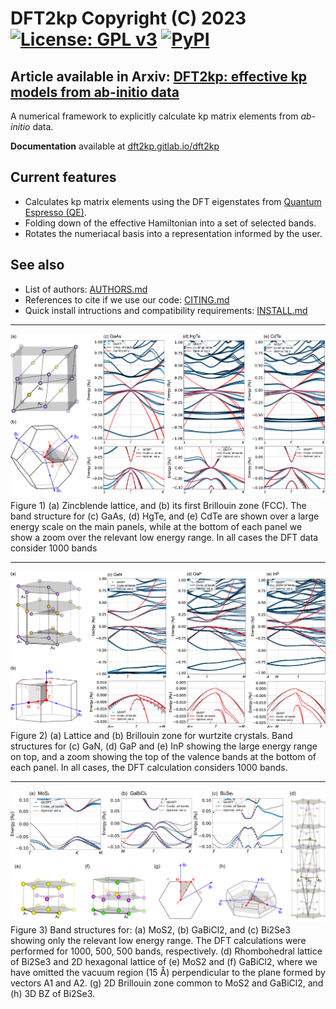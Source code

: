 # DFT2kp Copyright (C) 2023 [![License: GPL v3](https://img.shields.io/badge/License-GPLv3-blue.svg)](https://www.gnu.org/licenses/gpl-3.0) [![PyPI](https://img.shields.io/pypi/v/dft2kp)](https://pypi.org/project/dft2kp/)
## Article available in Arxiv: [DFT2kp: effective kp models from ab-initio data](https://arxiv.org/abs/2306.08554)

A numerical framework to explicitly calculate kp matrix elements from *ab-initio* data.

**Documentation** available at [dft2kp.gitlab.io/dft2kp](https://dft2kp.gitlab.io/dft2kp/)

## Current features

- Calculates kp matrix elements using the DFT eigenstates from [Quantum Espresso (QE)](https://gitlab.com/QEF/q-e).
- Folding down of the effective Hamiltonian into a set of selected bands.
- Rotates the numeriacal basis into a representation informed by the user.

## See also

- List of authors: [AUTHORS.md](https://gitlab.com/dft2kp/dft2kp/-/blob/main/AUTHORS.md)
- References to cite if we use our code: [CITING.md](https://gitlab.com/dft2kp/dft2kp/-/blob/main/CITING.md)
- Quick install intructions and compatibility requirements: [INSTALL.md](https://gitlab.com/dft2kp/dft2kp/-/blob/main/INSTALL.md)

------------------------------------------------------------------------
<img src="docs/figures/zincblende.png">
Figure 1) (a) Zincblende lattice, and (b) its first Brillouin zone (FCC). The band structure for (c) GaAs, (d) HgTe, and (e) CdTe are shown over a large energy scale on the main panels, while at the bottom of each panel we show a zoom over the relevant low energy range. In all cases the DFT data consider 1000 bands

------------------------------------------------------------------------
<img src="docs/figures/wurtzite.png">
Figure 2) (a) Lattice and (b) Brillouin zone for wurtzite crystals. Band structures for (c) GaN, (d) GaP and (e) InP showing the large energy range on top, and a zoom showing the top of the valence bands at the bottom of each panel. In all cases, the DFT calculation considers 1000 bands.

------------------------------------------------------------------------
<img src="docs/figures/OtherMaterial.png">
Figure 3) Band structures for: (a) MoS2, (b) GaBiCl2, and (c) Bi2Se3 showing only the relevant low energy range. The DFT calculations were performed for 1000, 500, 500 bands, respectively. (d) Rhombohedral lattice of Bi2Se3 and 2D hexagonal lattice of (e) MoS2 and (f) GaBiCl2, where we have omitted the vacuum region (15 Å) perpendicular to the plane formed by vectors A1 and A2. (g) 2D Brillouin zone common to MoS2 and GaBiCl2, and (h) 3D BZ of Bi2Se3.
